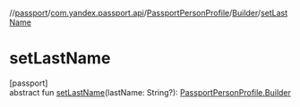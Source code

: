 //[passport](../../../../index.md)/[com.yandex.passport.api](../../index.md)/[PassportPersonProfile](../index.md)/[Builder](index.md)/[setLastName](set-last-name.md)

# setLastName

[passport]\
abstract fun [setLastName](set-last-name.md)(lastName: String?): [PassportPersonProfile.Builder](index.md)
